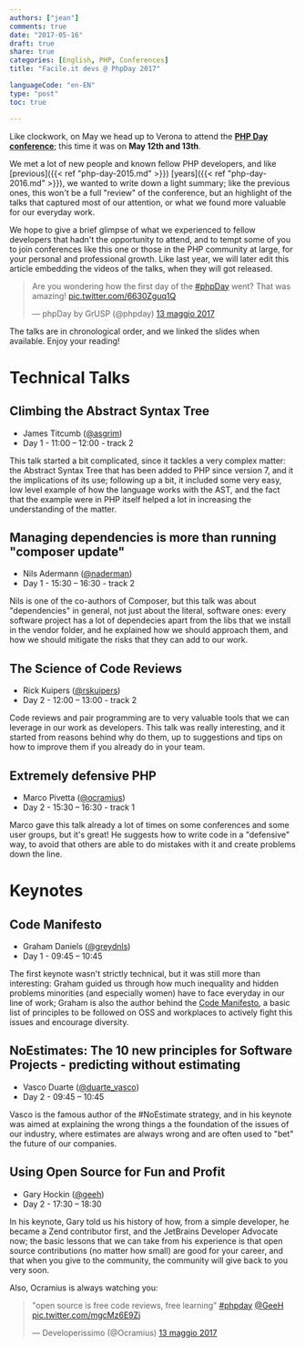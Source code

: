 ```yaml
---
authors: ["jean"]
comments: true
date: "2017-05-16"
draft: true
share: true
categories: [English, PHP, Conferences]
title: "Facile.it devs @ PhpDay 2017"

languageCode: "en-EN"
type: "post"
toc: true

---
```

Like clockwork, on May we head up to Verona to attend the **[PHP Day conference](https://2017.phpday.it/)**; this time it was on **May 12th and 13th**. 

We met a lot of new people and known fellow PHP developers, and like [previous]({{< ref "php-day-2015.md" >}}) [years]({{< ref "php-day-2016.md" >}}), we wanted to write down a light summary; like the previous ones, this won't be a full "review" of the conference, but an highlight of the talks that captured most of our attention, or what we found more valuable for our everyday work.

We hope to give a brief glimpse of what we experienced to fellow developers that hadn't the opportunity to attend, and to tempt some of you to join conferences like this one or those in the PHP community at large, for your personal and professional growth. Like last year, we will later edit this article embedding the videos of the talks, when they will got released. 

<blockquote class="twitter-tweet" data-lang="it"><p lang="en" dir="ltr">Are you wondering how the first day of the <a href="https://twitter.com/hashtag/phpDay?src=hash">#phpDay</a> went? That was amazing! <a href="https://t.co/6630Zguq1Q">pic.twitter.com/6630Zguq1Q</a></p>&mdash; phpDay by GrUSP (@phpday) <a href="https://twitter.com/phpday/status/863314622656458753">13 maggio 2017</a></blockquote>
<script async src="//platform.twitter.com/widgets.js" charset="utf-8"></script>

The talks are in chronological order, and we linked the slides when available. Enjoy your reading!

# Technical Talks
## Climbing the Abstract Syntax Tree
 * James Titcumb ([@asgrim](https://twitter.com/asgrim))
 * Day 1 - 11:00 – 12:00 - track 2
 
This talk started a bit complicated, since it tackles a very complex matter: the Abstract Syntax Tree that has been added to PHP since version 7, and it the implications of its use; following up a bit, it included some very easy, low level example of how the language works with the AST, and the fact that the example were in PHP itself helped a lot in increasing the understanding of the matter. 

## Managing dependencies is more than running "composer update"
 * Nils Adermann ([@naderman](https://twitter.com/naderman))
 * Day 1 - 15:30 – 16:30 - track 2

Nils is one of the co-authors of Composer, but this talk was about "dependencies" in general, not just about the literal, software ones: every software project has a lot of dependecies apart from the libs that we install in the vendor folder, and he explained how we should approach them, and how we should mitigate the risks that they can add to our work.

## The Science of Code Reviews
 * Rick Kuipers ([@rskuipers](https://twitter.com/rskuipers))
 * Day 2 - 12:00 – 13:00 - track 2

Code reviews and pair programming are to very valuable tools that we can leverage in our work as developers. This talk was really interesting, and it started from reasons behind why do them, up to suggestions and tips on how to improve them if you already do in your team.

## Extremely defensive PHP
 * Marco Pivetta ([@ocramius](https://twitter.com/ocramius))
 * Day 2 - 15:30 – 16:30 - track 1

Marco gave this talk already a lot of times on some conferences and some user groups, but it's great! He suggests how to write code in a "defensive" way, to avoid that others are able to do mistakes with it and create problems down the line.  

# Keynotes
## Code Manifesto
 * Graham Daniels ([@greydnls](https://twitter.com/greydnls))
 * Day 1 - 09:45 – 10:45

The first keynote wasn't strictly technical, but it was still more than interesting: Graham guided us through how much inequality and hidden problems minorities (and especially women) have to face everyday in our line of work; Graham is also the author behind the [Code Manifesto](https://github.com/greydnls/code-manifesto), a basic list of principles to be followed on OSS and workplaces to actively fight this issues and encourage diversity.

## NoEstimates: The 10 new principles for Software Projects - predicting without estimating
 * Vasco Duarte ([@duarte_vasco](https://twitter.com/duarte_vasco))
 * Day 2 - 09:45 – 10:45

Vasco is the famous author of the #NoEstimate strategy, and in his keynote was aimed at explaining the wrong things a the foundation of the issues of our industry, where estimates are always wrong and are often used to "bet" the future of our companies.

## Using Open Source for Fun and Profit
 * Gary Hockin ([@geeh](https://twitter.com/geeh))
 * Day 2 - 17:30 – 18:30

In his keynote, Gary told us his history of how, from a simple developer, he became a Zend contributor first, and the JetBrains Developer Advocate now; the basic lessons that we can take from his experience is that open source contributions (no matter how small) are good for your career, and that when you give to the community, the community will give back to you very soon.  

Also, Ocramius is always watching you:

<blockquote class="twitter-tweet" data-lang="it"><p lang="en" dir="ltr">&quot;open source is free code reviews, free learning&quot; <a href="https://twitter.com/hashtag/phpday?src=hash">#phpday</a> <a href="https://twitter.com/GeeH">@GeeH</a> <a href="https://t.co/mgcMz6E9Zj">pic.twitter.com/mgcMz6E9Zj</a></p>&mdash; Developerissimo (@Ocramius) <a href="https://twitter.com/Ocramius/status/863424305719377920">13 maggio 2017</a></blockquote>
<script async src="//platform.twitter.com/widgets.js" charset="utf-8"></script>
